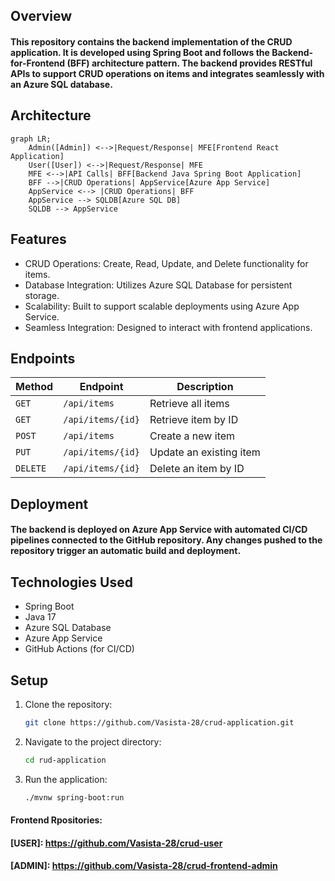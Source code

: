 ## Overview
#### This repository contains the backend implementation of the CRUD application. It is developed using Spring Boot and follows the Backend-for-Frontend (BFF) architecture pattern. The backend provides RESTful APIs to support CRUD operations on items and integrates seamlessly with an Azure SQL database.

## Architecture

```mermaid
graph LR;
    Admin([Admin]) <-->|Request/Response| MFE[Frontend React Application]
    User([User]) <-->|Request/Response| MFE
    MFE <-->|API Calls| BFF[Backend Java Spring Boot Application]
    BFF -->|CRUD Operations| AppService[Azure App Service]
    AppService <--> |CRUD Operations| BFF
    AppService --> SQLDB[Azure SQL DB]
    SQLDB --> AppService
```

## Features
- CRUD Operations: Create, Read, Update, and Delete functionality for items.
- Database Integration: Utilizes Azure SQL Database for persistent storage.
- Scalability: Built to support scalable deployments using Azure App Service.
- Seamless Integration: Designed to interact with frontend applications.

## Endpoints
| Method   | Endpoint           | Description               |
|----------|--------------------|---------------------------|
| `GET`    | `/api/items`       | Retrieve all items        |
| `GET`    | `/api/items/{id}`  | Retrieve item by ID       |
| `POST`   | `/api/items`       | Create a new item         |
| `PUT`    | `/api/items/{id}`  | Update an existing item   |
| `DELETE` | `/api/items/{id}`  | Delete an item by ID      |


## Deployment
#### The backend is deployed on Azure App Service with automated CI/CD pipelines connected to the GitHub repository. Any changes pushed to the repository trigger an automatic build and deployment.

## Technologies Used
- Spring Boot
- Java 17
- Azure SQL Database
- Azure App Service
- GitHub Actions (for CI/CD)

## Setup
1. Clone the repository:

    ```bash
    git clone https://github.com/Vasista-28/crud-application.git
    ```

2. Navigate to the project directory:

    ```bash
    cd rud-application
    ```

3. Run the application:

    ```bash
    ./mvnw spring-boot:run
    ```

#### Frontend Rpositories: 
#### [USER]: https://github.com/Vasista-28/crud-user
#### [ADMIN]: https://github.com/Vasista-28/crud-frontend-admin
